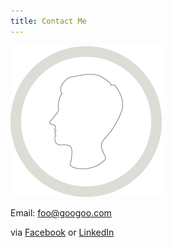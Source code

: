 ```yaml
---
title: Contact Me
---
```


![marco](/img/profile_placeholder.png)

Email: foo@googoo.com

via [Facebook]() or [LinkedIn]()

